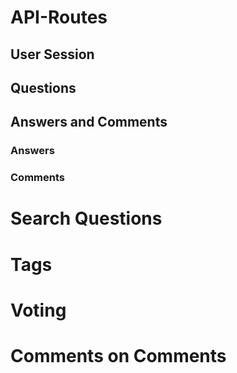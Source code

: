 # API-Routes

## User Session

## Questions

## Answers and Comments

### Answers

### Comments

# Search Questions

# Tags

# Voting

# Comments on Comments
